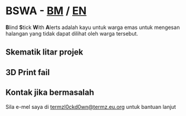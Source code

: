 # BSWA - <ins>BM</ins> / [EN](https://github.com/TERMZL0ckd0wn/BSWA/blob/main/en.md)
**B**lind **S**tick **W**ith **A**lerts adalah kayu untuk warga emas untuk mengesan halangan yang tidak dapat dilihat oleh warga tersebut.

## Skematik litar projek

## 3D Print fail

## Kontak jika bermasalah
Sila e-mel saya di termzl0ckd0wn@termz.eu.org untuk bantuan lanjut
